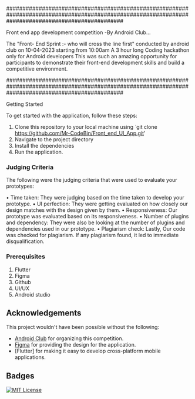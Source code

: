 ####################################################################################################################################################

Front end app development competition 
-By Android Club...

The "Front- End Sprint :- who will cross the line first" conducted by android club on 10-04-2023 starting from 10:00am 
A 3 hour long Coding hackathon only for Android developers
This was such an amazing opportunity for participants to demonstrate their front-end development skills and build a competitive environment.

####################################################################################################################################################


Getting Started

To get started with the application, follow these steps:

1. Clone this repository to your local machine using `git clone https://github.com/Mr-CodeBin/Front_end_UI_App.git'
2. Navigate to the project directory
3. Install the dependencies 
4. Run the application.

### Judging Criteria

The following were the judging criteria that were used to evaluate your prototypes:

• Time taken: They were judging based on the time taken to develop your prototype.
• UI perfection: They were getting evaluated on how closely our design matches with the design given by them.
• Responsiveness: Our prototype was evaluated based on its responsiveness.
• Number of plugins and dependency: They were also be looking at the number of plugins and dependencies used in our prototype.
• Plagiarism check: Lastly, Our code was checked for plagiarism. If any plagiarism found, it led to immediate disqualification.

### Prerequisites

1. Flutter
2. Figma
3. Github
4. UI/UX
5. Android studio


## Acknowledgements

This project wouldn't have been possible without the following:

- [Android Club](https://github.com/androidclubvitbhopal) for organizing this competition.
- [Figma](https://www.figma.com/file/SjZqsgpMBlYxtHpOJKh5Ij/FrontEndSprint?node-id=3%3A55&t=Anas0jLYeDYOxezi-1) for providing the design for the application.
- [Flutter] for making it easy to develop cross-platform mobile applications.

## Badges

[![MIT License](https://img.shields.io/badge/License-MIT-green.svg)](https://choosealicense.com/licenses/mit/)
